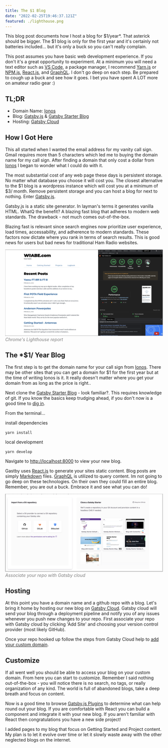 ```yaml
---
title: The $1 Blog
date: "2022-02-25T19:46:37.121Z"
featured: ./lighthouse.png
---
```


This blog post documents how I host a blog for $1/year*. That asterick should be bigger. The $1 blog is only for the first year and it's certainly not batteries included... but it's only a buck so you can't really complain.

This post assumes you have basic web development experience. If you don't it's a great opportunity to experiment. At a minimum you will need a text editor such as [VS Code](https://code.visualstudio.com/), a package manager, I recommend [Yarn.js](https://yarnpkg.com/) or [NPM.js](https://www.npmjs.com/), [React.js](https://reactjs.org/), and [GraphQL](https://graphql.org/). I don't go deep on each step. Be prepared to cough up a buck and see how it goes. I bet you have spent A LOT more on amateur radio gear :)

## TL;DR
- Domain Name: [Ionos](https://www.ionos.com/)
- Blog: [Gatsby.js](https://www.gatsbyjs.com/) & [Gatsby Starter Blog](https://www.gatsbyjs.com/starters/gatsbyjs/gatsby-starter-blog)
- Hosting: [Gatsby Cloud](https://www.gatsbyjs.com/products/cloud/)


## How I Got Here
This all started when I wanted the email address for my vanity call sign. Gmail requires more than 5 characters which led me to buying the domain name for my call sign. After finding a domain that only cost a dollar from [Ionos](https://www.ionos.com/) I began to wonder what I could do with it.

The most substantial cost of any web page these days is persistent storage. No matter what database you choose it will cost you. The closest alternative to the $1 blog is a wordpress instance which will cost you at a minimum of $3/ month. Remove persistent storage and you can host a blog for next to nothing. Enter [Gatsby.js](https://www.gatsbyjs.com/).

Gatsby.js is a static site generator. In layman's terms it generates vanilla HTML. WhatQ the benefit? A blazing fast blog that adheres to modern web standards. The drawback - not much comes out-of-the-box. 

Blazing fast is relevant since search engines now prioritize user experience, load times, accessability, and adherence to modern standards. These factors now dictate where you rank in terms of search results. This is good news for users but bad news for traditional Ham Radio websites.

![Fast!](./lighthouse.png)
<span style="color:gray">*Chrome's Lighthouse report*</span>

## The *$1/ Year Blog

The first step is to get the domain name for your call sign from [Ionos](https://www.ionos.com/). There may be other sites that you can get a domain for $1 for the first year but at the time of writing Ionos is it. It really doesn't matter where you get your domain from as long as the price is right..

Next clone the [Gatsby Starter Blog](https://www.gatsbyjs.com/starters/gatsbyjs/gatsby-starter-blog) - look familiar?. This requires knowledge of git. If you know the basics keep trudging ahead, if you don't now is a good time to [dig in](https://www.freecodecamp.org/news/learn-the-basics-of-git-in-under-10-minutes-da548267cc91/).

From the terminal...

install dependencies
    
    yarn install

local development 
    
    yarn develop

Navigate to [http://localhost:8000](http://localhost:8000) to view your new blog.

Gastby uses [React.js](https://reactjs.org/) to generate your sites static content. Blog posts are simply [Markdown](https://en.wikipedia.org/wiki/Markdown) files. [GraphQL](https://graphql.org/) is utilized to query content. Im not going to go deep on these technologies. On their own they could fill an entire blog. Remember, you are out a buck. Embrace it and see what you can do!

![Fast!](./gatsby.png)
<span style="color:gray">*Associate your repo with Gatsby cloud*</span>

## Hosting
At this point you have a domain name and a github repo with a blog. Let's bring it home by hosting our new blog on [Gatsby Cloud](https://www.gatsbyjs.com/products/cloud/). Gatsby cloud will send your blog through a deployment pipeline and notify you of any issues whenever you push new changes to your repo. First associate your repo with Gatsby cloud by clicking 'Add Site' and choosing your version control provider (most likely GitHub).

Once your repo hooked up follow the steps from Gatsby Cloud help to [add your custom domain](https://support.gatsbyjs.com/hc/en-us/articles/360063469873-Adding-a-Custom-Domain).

## Customize
If all went well you should be able to access your blog on your custom domain. From here you can start to customize. Remember I said nothing out-of-the-box - you will notice there is no search, no tags, or really organization of any kind. The world is full of abandoned blogs, take a deep breath and focus on content.

Now is a good time to browse [Gatsby.js Plugins](https://www.gatsbyjs.com/plugins) to determine what can help round out your blog. If you are comfortable with React you can build a component and integrate it with your new blog. If you aren't familiar with React then congratulations you have a new side project! 

I added pages to my blog that focus on Getting Started and Project content. My plan is to let it evolve over time or let it slowly waste away with the other neglected blogs on the internet. 